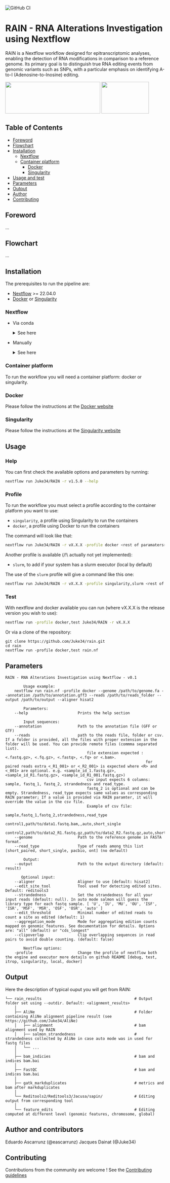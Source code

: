 ![GitHub CI](https://github.com/Juke34/RAIN/actions/workflows/main.yml/badge.svg)

# RAIN - RNA Alterations Investigation using Nextflow

RAIN is a Nextflow workflow designed for epitranscriptomic analyses, enabling the detection of RNA modifications in comparison to a reference genome.
Its primary goal is to distinguish true RNA editing events from genomic variants such as SNPs, with a particular emphasis on identifying A-to-I (Adenosine-to-Inosine) editing.

<img src="doc/img/IRD.png" width="300" height="100" /> <img src="doc/img/MIVEGEC.png" width="150" height="100" />

## Table of Contents

   * [Foreword](#foreword)
   * [Flowchart](#flowchart)
   * [Installation](#installation)
      * [Nextflow](#nextflow)
      * [Container platform](#container-platform)
        * [Docker](#docker)
        * [Singularity](#singularity)  
   * [Usage and test](#usage)
   * [Parameters](#parameters)
   * [Output](#output)
   * [Author](#author-and-contributors)
   * [Contributing](#contributing)


## Foreword

...

## Flowchart

...

## Installation

The prerequisites to run the pipeline are:  

  * [Nextflow](https://www.nextflow.io/)  >= 22.04.0
  * [Docker](https://www.docker.com) or [Singularity](https://sylabs.io/singularity/)  

### Nextflow 

  * Via conda 

    <details>
      <summary>See here</summary>
      
      ```bash
      conda create -n nextflow
      conda activate nextflow
      conda install bioconda::nextflow
      ```  
    </details>

  * Manually
    <details>
      <summary>See here</summary>
      Nextflow runs on most POSIX systems (Linux, macOS, etc) and can typically be installed by running these commands:

      ```bash
      # Make sure 11 or later is installed on your computer by using the command:
      java -version
      
      # Install Nextflow by entering this command in your terminal(it creates a file nextflow in the current dir):
      curl -s https://get.nextflow.io | bash 
      
      # Add Nextflow binary to your user's PATH:
      mv nextflow ~/bin/
      # OR system-wide installation:
      # sudo mv nextflow /usr/local/bin
      ```
    </details>

### Container platform

To run the workflow you will need a container platform: docker or singularity.

### Docker

Please follow the instructions at the [Docker website](https://docs.docker.com/desktop/)

### Singularity

Please follow the instructions at the [Singularity website](https://docs.sylabs.io/guides/latest/admin-guide/installation.html)

## Usage

### Help

You can first check the available options and parameters by running:

```bash
nextflow run Juke34/RAIN -r v1.5.0 --help
```

### Profile

To run the workflow you must select a profile according to the container platform you want to use:   
- `singularity`, a profile using Singularity to run the containers
- `docker`, a profile using Docker to run the containers

The command will look like that: 

```bash
nextflow run Juke34/RAIN -r vX.X.X -profile docker <rest of paramaters>
```

Another profile is available (/!\\ actually not yet implemented):

- `slurm`, to add if your system has a slurm executor (local by default) 

The use of the `slurm` profile  will give a command like this one:

```bash
nextflow run Juke34/RAIN -r vX.X.X -profile singularity,slurm <rest of paramaters>
```

### Test

With nextflow and docker available you can run (where vX.X.X is the release version you wish to use):

```bash
nextflow run -profile docker,test Juke34/RAIN -r vX.X.X
```

Or via a clone of the repository: 

```
git clone https://github.com/Juke34/rain.git
cd rain
nextflow run -profile docker,test rain.nf
```

## Parameters

```
RAIN - RNA Alterations Investigation using Nextflow - v0.1

        Usage example:
    nextflow run rain.nf -profile docker --genome /path/to/genome.fa --annotation /path/to/annotation.gff3 --reads /path/to/reads_folder --output /path/to/output --aligner hisat2

        Parameters:
    --help                      Prints the help section

        Input sequences:
    --annotation                Path to the annotation file (GFF or GTF)
    --reads                     path to the reads file, folder or csv. If a folder is provided, all the files with proper extension in the folder will be used. You can provide remote files (commma separated list).
                                    file extension expected : <.fastq.gz>, <.fq.gz>, <.fastq>, <.fq> or <.bam>. 
                                                              for paired reads extra <_R1_001> or <_R2_001> is expected where <R> and <_001> are optional. e.g. <sample_id_1.fastq.gz>, <sample_id_R1.fastq.gz>, <sample_id_R1_001.fastq.gz>)
                                    csv input expects 6 columns: sample, fastq_1, fastq_2, strandedness and read_type. 
                                    fastq_2 is optional and can be empty. Strandedness, read_type expects same values as corresponding RAIN parameter; If a value is provided via RAIN paramter, it will override the value in the csv file.
                                    Example of csv file:
                                        sample,fastq_1,fastq_2,strandedness,read_type
                                        control1,path/to/data1.fastq.bam,,auto,short_single
                                        control2,path/to/data2_R1.fastq.gz,path/to/data2_R2.fastq.gz,auto,short_paired
    --genome                    Path to the reference genome in FASTA format.
    --read_type                 Type of reads among this list [short_paired, short_single, pacbio, ont] (no default)

        Output:
    --output                    Path to the output directory (default: result)

       Optional input:
    --aligner                   Aligner to use [default: hisat2]
    --edit_site_tool            Tool used for detecting edited sites. Default: reditools3
    --strandedness              Set the strandedness for all your input reads (default: null). In auto mode salmon will guess the library type for each fastq sample. [ 'U', 'IU', 'MU', 'OU', 'ISF', 'ISR', 'MSF', 'MSR', 'OSF', 'OSR', 'auto' ]
    --edit_threshold            Minimal number of edited reads to count a site as edited (default: 1)
    --aggregation_mode          Mode for aggregating edition counts mapped on genomic features. See documentation for details. Options are: "all" (default) or "cds_longest"
    --clipoverlap               Clip overlapping sequences in read pairs to avoid double counting. (default: false)

        Nextflow options:
    -profile                    Change the profile of nextflow both the engine and executor more details on github README [debug, test, itrop, singularity, local, docker]
```

## Output

Here the description of typical ouput you will get from RAIN:  

```
└── rain_results                                         # Output folder set using --outdir. Default: <alignment_results>
    │
    ├── AliNe                                            # Folder containing AliNe alignment pipeline result (see https://github.com/Juke34/AliNe)
    │   ├── alignment                                    # bam alignment used by RAIN
    │   ├── salmon_strandedness                          # strandedness collected by AliNe in case auto mode was in used for fastq files
    │   └── ...      
    │
    ├── bam_indicies                                     # bam and indices bam.bai
    │
    ├── FastQC                                           # bam and indices bam.bai
    │
    ├── gatk_markduplicates                              # metrics and bam after markduplicates
    │
    └── Reditools2/Reditools3/Jacusa/sapin/              # Editing output from corresponding tool
    │
    └── feature_edits                                    # Editing computed at different level (genomic features, chromosome, global)
```


## Author and contributors

Eduardo Ascarrunz (@eascarrunz)
Jacques Dainat  (@Juke34)

## Contributing

Contributions from the community are welcome ! See the [Contributing guidelines](https://github.com/Juke34/rain/blob/main/CONTRIBUTING.md)
